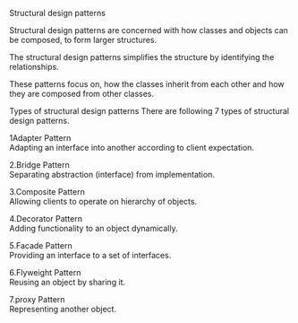 Structural design patterns

Structural design patterns are concerned with how classes and objects can be composed, to form larger structures.

The structural design patterns simplifies the structure by identifying the relationships.

These patterns focus on, how the classes inherit from each other and how they are composed from other classes.

Types of structural design patterns
There are following 7 types of structural design patterns.

1Adapter Pattern       
Adapting an interface into another according to client expectation.

2.Bridge Pattern    
Separating abstraction (interface) from implementation.

3.Composite Pattern       
Allowing clients to operate on hierarchy of objects.

4.Decorator Pattern           
Adding functionality to an object dynamically.

5.Facade Pattern         
Providing an interface to a set of interfaces.

6.Flyweight Pattern           
Reusing an object by sharing it.

7.proxy Pattern            
Representing another object.